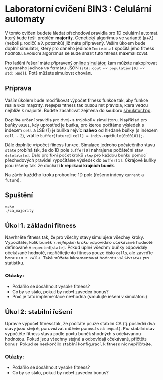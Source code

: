 # Laboratorní cvičení BIN3 : Celulární automaty
V tomto cvičení budete hledat přechodová pravidla pro 1D celulární automat, který bude řešit problém __majority__. Genetický algoritmus ve variantě (μ+λ) (neboli μ rodičů a λ potomků) již máte připravený. Vaším úkolem bude doplnit simulátor, který pro daného jedince `Individual` spočítá jeho fitness hodnotu. Evoluční algoritmus se bude snažit tuto fitness maximalizovat.

Pro ladění řešení máte připravený [online simulátor](https://ehw.fit.vutbr.cz/bin-lab-ca/), kam můžete nakopírovat vypsaného jedince ve formátu JSON (`std::cout << population[0] << std::endl`). Poté můžete simulovat chování.


## Příprava
Vaším úkolem bude modifikovat výpočet fitness funkce tak, aby funkce řešila úkol majority. Nejlepší fitness tak budou mít pravidla, která vedou nejblíže k majoritě. Budete zasahovat zejména do souboru [simulator.hpp](simulator.hpp). 

Doplňte určení pravidla pro dvoj- a trojokolí v simulátoru. Například pro buňky `00101`, kdy uprostřed je buňka, pro kterou počítáme výsledek s indexem `cell` a LSB (1) je buňka nejvíc __nalevo__ od hledané buňky (s indexem `cell - 2`), vrátíte `buffer[future][cell] = indiv->getRule(0b00101);`.

Dále doplníte výpočet fitness funkce. Simulace jednoho počátečního stavu `state` probíhá tak, že do 1D pole `buffer[0]` nahrajeme počáteční stav `data[state]`. Dále pro fixní počet kroků `step` pro každou buňku pomocí přechodových pravidel vypočítáme výsledek do `buffer[1]`. Okrajové buňky jsou řešeny tak, že dochází __k replikaci krajních buněk__.

Na závěr každého kroku prohodíme 1D pole (řešeno indexy `current` a `future`).

## Spuštění
```
make
./ca_majority
```

## Úkol 1: základní fitness
Navrhněte fitness tak, že pro všechy stavy simulujete všechny kroky. Vypočítáte, kolik buněk v _nejlepším kroku_ odpovídalo očekávané hodnotě definované v `expected[state]`. Pokud úplně všechny buňky odpovídaly očekávané hodnotě, nepřičítejte do fitness pouze číslo `cells`, ale zaveďte bonus `10 * cells`. Také můžete inkrementovat hodnotu `validStates` pro statistiku.

### Otázky:
- Podařilo se dosáhnout vysoké fitness?
- Co by se stalo, pokud by nebyl zaveden bonus?
- Proč je tato implementace nevhodná (simulujte řešení v simulátoru)


## Úkol 2: stabilní řešení
Upravte výpočet fitness tak, že počítáte pouze stabilní CA (tj. poslední dva stavy jsou stejné, porovnávat můžete pomocí `std::equal`). Pro stabilní stav vypočtěte fitness stavu podle počtu buněk shodných s očekávanou hodnotou. Pokud jsou všechny stejné a odpovídají očekávané, přičtěte bonus. Pokud se neskončilo stabilní konfigurací, k fitness nic nepřičítejte.

### Otázky:
- Podařilo se dosáhnout vysoké fitness?
- Co by se stalo, pokud by nebyl zaveden bonus?